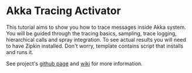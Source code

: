 Akka Tracing Activator
======================

This tutorial aims to show you how to trace messages inside Akka system.
You will be guided through the tracing basics, sampling, trace logging, hierarchical calls and spray integration.
To see actual results you will need to have Zipkin installed. Don't worry,
template contains script that installs and runs it.

See project's [github page](https://github.com/levkhomich/akka-tracing) and [wiki](https://github.com/levkhomich/akka-tracing/wiki) for more information.
